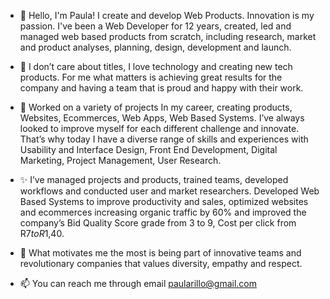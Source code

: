 - 👋  Hello, I'm Paula! I create and develop Web Products. Innovation is my passion.
I've been a Web Developer for 12 years, created, led and managed web based products from scratch, including research, market and product analyses, planning, design, development and launch.

- 👀 I don’t care about titles, I love technology and creating new tech products. For me what matters is achieving great results for the company and having a team that is proud and happy with their work. 

- 🌱 Worked on a variety of projects In my career, creating products, Websites, Ecommerces, Web Apps, Web Based Systems. I’ve always looked to improve myself for each different challenge and innovate. That’s why today I have a diverse range of skills and experiences with Usability and Interface Design, Front End Development, Digital Marketing, Project Management, User Research.

- ✨ I’ve managed projects and products, trained teams, developed workflows and conducted user and market researchers.
Developed Web Based Systems to improve productivity and sales, optimized websites and ecommerces increasing organic traffic by 60% and improved the company’s Bid Quality Score grade from 3 to 9, Cost per click from R$7 to R$1,40.

- 💞️ What motivates me the most is being part of innovative teams and revolutionary companies that values diversity, empathy and respect.
- 📫 You can reach me through email paularillo@gmail.com

<!---
PaulaRillo/PaulaRillo is a ✨ special ✨ repository because its `README.md` (this file) appears on your GitHub profile.
You can click the Preview link to take a look at your changes.
--->

